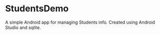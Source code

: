 # StudentsDemo
A simple Android app for managing Students info.
Created using Android Studio and sqlite.
